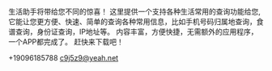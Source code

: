 #
生活助手将带给您不同的惊喜！
这里提供一个支持各种生活常用的查询功能给您,它能让您更方便、快速、简单的查询各种常用信息，比如手机号码归属地查询，食谱查询，身份证查询，IP地址等。 内容丰富，方便快捷，无需额外的应用程序，一个APP都完成了。
赶快来下载吧！


+19096185788
c9j5z9@yeah.net
